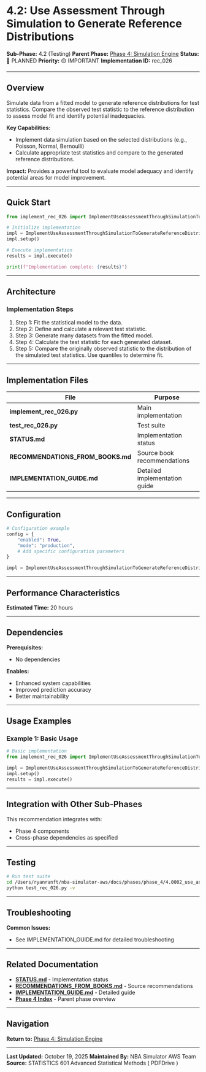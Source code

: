 # 4.2: Use Assessment Through Simulation to Generate Reference Distributions

**Sub-Phase:** 4.2 (Testing)
**Parent Phase:** [Phase 4: Simulation Engine](../PHASE_4_INDEX.md)
**Status:** 🔵 PLANNED
**Priority:** 🟡 IMPORTANT
**Implementation ID:** rec_026

---

## Overview

Simulate data from a fitted model to generate reference distributions for test statistics. Compare the observed test statistic to the reference distribution to assess model fit and identify potential inadequacies.

**Key Capabilities:**
- Implement data simulation based on the selected distributions (e.g., Poisson, Normal, Bernoulli)
- Calculate appropriate test statistics and compare to the generated reference distributions.

**Impact:**
Provides a powerful tool to evaluate model adequacy and identify potential areas for model improvement.

---

## Quick Start

```python
from implement_rec_026 import ImplementUseAssessmentThroughSimulationToGenerateReferenceDistributions

# Initialize implementation
impl = ImplementUseAssessmentThroughSimulationToGenerateReferenceDistributions()
impl.setup()

# Execute implementation
results = impl.execute()

print(f"Implementation complete: {results}")
```

---

## Architecture

### Implementation Steps

1. Step 1: Fit the statistical model to the data.
2. Step 2: Define and calculate a relevant test statistic.
3. Step 3: Generate many datasets from the fitted model.
4. Step 4: Calculate the test statistic for each generated dataset.
5. Step 5: Compare the originally observed statistic to the distribution of the simulated test statistics.  Use quantiles to determine fit.

---

## Implementation Files

| File | Purpose |
|------|---------|
| **implement_rec_026.py** | Main implementation |
| **test_rec_026.py** | Test suite |
| **STATUS.md** | Implementation status |
| **RECOMMENDATIONS_FROM_BOOKS.md** | Source book recommendations |
| **IMPLEMENTATION_GUIDE.md** | Detailed implementation guide |

---

## Configuration

```python
# Configuration example
config = {
    "enabled": True,
    "mode": "production",
    # Add specific configuration parameters
}

impl = ImplementUseAssessmentThroughSimulationToGenerateReferenceDistributions(config=config)
```

---

## Performance Characteristics

**Estimated Time:** 20 hours

---

## Dependencies

**Prerequisites:**
- No dependencies

**Enables:**
- Enhanced system capabilities
- Improved prediction accuracy
- Better maintainability

---

## Usage Examples

### Example 1: Basic Usage

```python
# Basic implementation
from implement_rec_026 import ImplementUseAssessmentThroughSimulationToGenerateReferenceDistributions

impl = ImplementUseAssessmentThroughSimulationToGenerateReferenceDistributions()
impl.setup()
results = impl.execute()
```

---

## Integration with Other Sub-Phases

This recommendation integrates with:
- Phase 4 components
- Cross-phase dependencies as specified

---

## Testing

```bash
# Run test suite
cd /Users/ryanranft/nba-simulator-aws/docs/phases/phase_4/4.0002_use_assessment_through_simulation_to_generate_reference_dist
python test_rec_026.py -v
```

---

## Troubleshooting

**Common Issues:**
- See IMPLEMENTATION_GUIDE.md for detailed troubleshooting

---

## Related Documentation

- **[STATUS.md](STATUS.md)** - Implementation status
- **[RECOMMENDATIONS_FROM_BOOKS.md](RECOMMENDATIONS_FROM_BOOKS.md)** - Source recommendations
- **[IMPLEMENTATION_GUIDE.md](IMPLEMENTATION_GUIDE.md)** - Detailed guide
- **[Phase 4 Index](../PHASE_4_INDEX.md)** - Parent phase overview

---

## Navigation

**Return to:** [Phase 4: Simulation Engine](../PHASE_4_INDEX.md)

---

**Last Updated:** October 19, 2025
**Maintained By:** NBA Simulator AWS Team
**Source:** STATISTICS 601 Advanced Statistical Methods ( PDFDrive )
